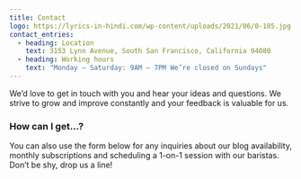 ```yaml
---
title: Contact
logo: https://lyrics-in-hindi.com/wp-content/uploads/2021/06/0-105.jpg
contact_entries:
  - heading: Location
    text: 3153 Lynn Avenue, South San Francisco, California 94080
  - heading: Working hours
    text: "Monday – Saturday: 9AM – 7PM We’re closed on Sundays"
---
```

We’d love to get in touch with you and hear your ideas and
questions. We strive to grow and improve constantly and your feedback
is valuable for us.

<h3 class="f4 b lh-title mb2">How can I get…?</h3>

You can also use the form below for any inquiries about our blog
availability, monthly subscriptions and scheduling a 1-on-1 session
with our baristas. Don’t be shy, drop us a line!